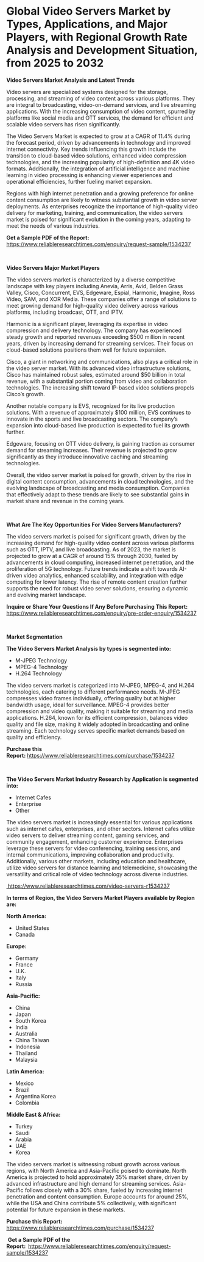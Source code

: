 <p><h1>Global Video Servers Market by Types, Applications, and Major Players, with Regional Growth Rate Analysis and Development Situation, from 2025 to 2032</h1></p><p><strong>Video Servers Market Analysis and Latest Trends</strong></p>
<p><p>Video servers are specialized systems designed for the storage, processing, and streaming of video content across various platforms. They are integral to broadcasting, video-on-demand services, and live streaming applications. With the increasing consumption of video content, spurred by platforms like social media and OTT services, the demand for efficient and scalable video servers has risen significantly.</p><p>The Video Servers Market is expected to grow at a CAGR of 11.4% during the forecast period, driven by advancements in technology and improved internet connectivity. Key trends influencing this growth include the transition to cloud-based video solutions, enhanced video compression technologies, and the increasing popularity of high-definition and 4K video formats. Additionally, the integration of artificial intelligence and machine learning in video processing is enhancing viewer experiences and operational efficiencies, further fueling market expansion.</p><p>Regions with high internet penetration and a growing preference for online content consumption are likely to witness substantial growth in video server deployments. As enterprises recognize the importance of high-quality video delivery for marketing, training, and communication, the video servers market is poised for significant evolution in the coming years, adapting to meet the needs of various industries.</p></p>
<p><strong>Get a Sample PDF of the Report:&nbsp;</strong> <a href="https://www.reliableresearchtimes.com/enquiry/request-sample/1534237?utm_campaign=2716&utm_medium=2&utm_source=Github&utm_content=ia&utm_term=16042025&utm_id=video-servers">https://www.reliableresearchtimes.com/enquiry/request-sample/1534237</a></p>
<p>&nbsp;</p>
<p><strong>Video Servers Major Market Players</strong></p>
<p><p>The video servers market is characterized by a diverse competitive landscape with key players including Anevia, Arris, Avid, Belden Grass Valley, Cisco, Concurrent, EVS, Edgeware, Espial, Harmonic, Imagine, Ross Video, SAM, and XOR Media. These companies offer a range of solutions to meet growing demand for high-quality video delivery across various platforms, including broadcast, OTT, and IPTV.</p><p>Harmonic is a significant player, leveraging its expertise in video compression and delivery technology. The company has experienced steady growth and reported revenues exceeding $500 million in recent years, driven by increasing demand for streaming services. Their focus on cloud-based solutions positions them well for future expansion.</p><p>Cisco, a giant in networking and communications, also plays a critical role in the video server market. With its advanced video infrastructure solutions, Cisco has maintained robust sales, estimated around $50 billion in total revenue, with a substantial portion coming from video and collaboration technologies. The increasing shift toward IP-based video solutions propels Cisco’s growth.</p><p>Another notable company is EVS, recognized for its live production solutions. With a revenue of approximately $100 million, EVS continues to innovate in the sports and live broadcasting sectors. The company’s expansion into cloud-based live production is expected to fuel its growth further.</p><p>Edgeware, focusing on OTT video delivery, is gaining traction as consumer demand for streaming increases. Their revenue is projected to grow significantly as they introduce innovative caching and streaming technologies.</p><p>Overall, the video server market is poised for growth, driven by the rise in digital content consumption, advancements in cloud technologies, and the evolving landscape of broadcasting and media consumption. Companies that effectively adapt to these trends are likely to see substantial gains in market share and revenue in the coming years.</p></p>
<p>&nbsp;</p>
<p><strong>What Are The Key Opportunities For Video Servers Manufacturers?</strong></p>
<p><p>The video servers market is poised for significant growth, driven by the increasing demand for high-quality video content across various platforms such as OTT, IPTV, and live broadcasting. As of 2023, the market is projected to grow at a CAGR of around 15% through 2030, fueled by advancements in cloud computing, increased internet penetration, and the proliferation of 5G technology. Future trends indicate a shift towards AI-driven video analytics, enhanced scalability, and integration with edge computing for lower latency. The rise of remote content creation further supports the need for robust video server solutions, ensuring a dynamic and evolving market landscape.</p></p>
<p><strong>Inquire or Share Your Questions If Any Before Purchasing This Report:</strong> <a href="https://www.reliableresearchtimes.com/enquiry/pre-order-enquiry/1534237?utm_campaign=2716&utm_medium=2&utm_source=Github&utm_content=ia&utm_term=16042025&utm_id=video-servers">https://www.reliableresearchtimes.com/enquiry/pre-order-enquiry/1534237</a></p>
<p>&nbsp;</p>
<p><strong>Market Segmentation</strong></p>
<p><strong>The Video Servers Market Analysis by types is segmented into:</strong></p>
<p><ul><li>M-JPEG Technology</li><li>MPEG-4 Technology</li><li>H.264 Technology</li></ul></p>
<p><p>The video servers market is categorized into M-JPEG, MPEG-4, and H.264 technologies, each catering to different performance needs. M-JPEG compresses video frames individually, offering quality but at higher bandwidth usage, ideal for surveillance. MPEG-4 provides better compression and video quality, making it suitable for streaming and media applications. H.264, known for its efficient compression, balances video quality and file size, making it widely adopted in broadcasting and online streaming. Each technology serves specific market demands based on quality and efficiency.</p></p>
<p><strong>Purchase this Report:&nbsp;</strong><a href="https://www.reliableresearchtimes.com/purchase/1534237?utm_campaign=2716&utm_medium=2&utm_source=Github&utm_content=ia&utm_term=16042025&utm_id=video-servers">https://www.reliableresearchtimes.com/purchase/1534237</a></p>
<p>&nbsp;</p>
<p><strong>The Video Servers Market Industry Research by Application is segmented into:</strong></p>
<p><ul><li>Internet Cafes</li><li>Enterprise</li><li>Other</li></ul></p>
<p><p>The video servers market is increasingly essential for various applications such as internet cafes, enterprises, and other sectors. Internet cafes utilize video servers to deliver streaming content, gaming services, and community engagement, enhancing customer experience. Enterprises leverage these servers for video conferencing, training sessions, and internal communications, improving collaboration and productivity. Additionally, various other markets, including education and healthcare, utilize video servers for distance learning and telemedicine, showcasing the versatility and critical role of video technology across diverse industries.</p></p>
<p><a href="https://www.reliableresearchtimes.com/video-servers-r1534237?utm_campaign=2716&utm_medium=2&utm_source=Github&utm_content=ia&utm_term=16042025&utm_id=video-servers">&nbsp;https://www.reliableresearchtimes.com/video-servers-r1534237</a></p>
<p><strong>In terms of Region, the Video Servers Market Players available by Region are:</strong></p>
<p>
    <p> <strong> North America: </strong>
        <ul>
            <li>United States</li>
            <li>Canada</li>
        </ul>
        </p> 
    <p> <strong> Europe: </strong>
        <ul>
            <li>Germany</li>
            <li>France</li>
            <li>U.K.</li>
            <li>Italy</li>
            <li>Russia</li>
        </ul>
        </p> 
    <p> <strong> Asia-Pacific: </strong>
        <ul>
            <li>China</li>
            <li>Japan</li>
            <li>South Korea</li>
            <li>India</li>
            <li>Australia</li>
            <li>China Taiwan</li>
            <li>Indonesia</li>
            <li>Thailand</li>
            <li>Malaysia</li>
        </ul>
        </p> 
    <p> <strong> Latin America: </strong>
        <ul>
            <li>Mexico</li>
            <li>Brazil</li>
            <li>Argentina Korea</li>
            <li>Colombia</li>
        </ul>
        </p> 
    <p> <strong> Middle East & Africa: </strong>
        <ul>
            <li>Turkey</li>
            <li>Saudi</li>
            <li>Arabia</li>
            <li>UAE</li>
            <li>Korea</li>
        </ul>
    </p>
    </p>
<p><p>The video servers market is witnessing robust growth across various regions, with North America and Asia-Pacific poised to dominate. North America is projected to hold approximately 35% market share, driven by advanced infrastructure and high demand for streaming services. Asia-Pacific follows closely with a 30% share, fueled by increasing internet penetration and content consumption. Europe accounts for around 25%, while the USA and China contribute 5% collectively, with significant potential for future expansion in these markets.</p></p>
<p><strong>Purchase this Report: </strong><a href="https://www.reliableresearchtimes.com/purchase/1534237?utm_campaign=2716&utm_medium=2&utm_source=Github&utm_content=ia&utm_term=16042025&utm_id=video-servers">https://www.reliableresearchtimes.com/purchase/1534237</a></p>
<p>&nbsp;<strong>Get a Sample PDF of the Report:&nbsp;&nbsp;</strong><a href="https://www.reliableresearchtimes.com/enquiry/request-sample/1534237?utm_campaign=2716&utm_medium=2&utm_source=Github&utm_content=ia&utm_term=16042025&utm_id=video-servers">https://www.reliableresearchtimes.com/enquiry/request-sample/1534237</a></p>
<p><strong></strong></p>
<p><p></p><p></p><p></p></p>